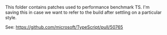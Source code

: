This folder contains patches used to performance benchmark TS. I'm saving this
in case we want to refer to the build after settling on a particular style.

See: https://github.com/microsoft/TypeScript/pull/50765
